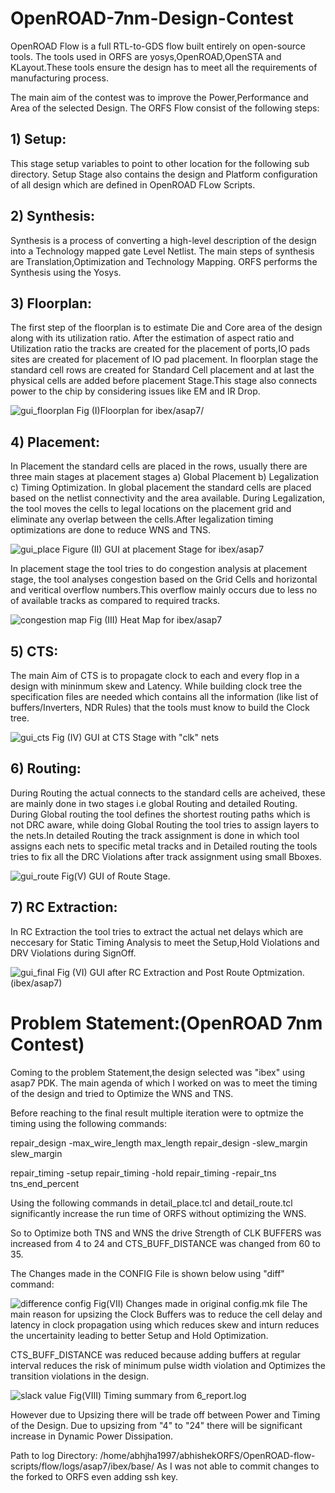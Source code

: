 # OpenROAD-7nm-Design-Contest
OpenROAD Flow is a full RTL-to-GDS flow built entirely on open-source tools. The tools used in ORFS are yosys,OpenROAD,OpenSTA and KLayout.These tools ensure the design has to meet all the requirements of manufacturing process.

The main aim of the contest was to improve the Power,Performance and Area of the selected Design. The ORFS Flow consist of the following steps:

## 1) Setup:
This stage setup variables to point to other location for the following sub directory. Setup Stage also contains the design and Platform configuration of all design which are defined in OpenROAD FLow Scripts.


## 2) Synthesis:
Synthesis is a process of converting a high-level description of the design into a Technology mapped gate Level Netlist. The main steps of synthesis are Translation,Optimization and Technology Mapping. ORFS performs the Synthesis using the Yosys.


## 3) Floorplan:
The first step of the floorplan is to estimate Die and Core area of the design along with its utilization ratio. After the estimation of aspect ratio and Utilization ratio the tracks are created for the placement of ports,IO pads sites are created for placement of IO pad placement. In floorplan stage the standard cell rows are created for Standard Cell placement and at last the physical cells are added before placement Stage.This stage also connects power to the chip by considering issues like EM and IR Drop.

![gui_floorplan ](https://user-images.githubusercontent.com/129440945/229111824-9bbd5778-6cac-445e-9c6e-5ac5064cfcc4.png)
Fig (I)Floorplan for ibex/asap7/

## 4) Placement:
In Placement the standard cells are placed in the rows, usually there are three main stages at placement stages  a) Global Placement b) Legalization c) Timing Optimization. In global placement the standard cells are placed based on the netlist connectivity and the area available. During Legalization, the tool moves the cells to legal locations on the placement grid and eliminate any overlap between the cells.After legalization timing optimizations are done to reduce WNS and TNS.

![gui_place](https://user-images.githubusercontent.com/129440945/229113440-d996891c-1b23-439a-9262-31fa76f70d11.png)
Figure (II) GUI at placement Stage for ibex/asap7


In placement stage the tool tries to do congestion analysis at placement stage, the tool analyses congestion based on the Grid Cells and horizontal and veritical overflow numbers.This overflow mainly occurs due to less no of available tracks as compared to required tracks.


![congestion map ](https://user-images.githubusercontent.com/129440945/229121350-e9f1df51-1fcb-4685-9134-ccfce6644fc7.png)
Fig (III) Heat Map for ibex/asap7  


## 5) CTS:
The main Aim of CTS is to propagate clock to each and every flop in a design with mininmum skew and Latency. While building clock tree the specification files are needed which contains all the information (like list of buffers/Inverters, NDR Rules) that the tools must know to build the Clock tree.


![gui_cts ](https://user-images.githubusercontent.com/129440945/229121445-38fe348e-b1b5-45f1-8506-a815c9eff968.png)
Fig (IV) GUI at CTS Stage with "clk" nets

## 6) Routing:
During Routing the actual connects to the standard cells are acheived, these are mainly done in two stages i.e global Routing and detailed Routing. During Global routing the tool defines the shortest routing paths which is not DRC aware, while doing Global Routing the tool tries to assign layers to the nets.In detailed Routing the track assignment is done in which tool assigns each nets to specific metal tracks and in Detailed routing the tools tries to fix all the DRC Violations after track assignment using small Bboxes.

![gui_route ](https://user-images.githubusercontent.com/129440945/229121811-3c67b426-3a99-4310-81fe-fa428ef854d8.png)
Fig(V) GUI of Route Stage.

## 7) RC Extraction:
In RC Extraction the tool tries to extract the actual net delays which are neccesary for Static Timing Analysis to meet the Setup,Hold Violations and DRV Violations during SignOff.

![gui_final ](https://user-images.githubusercontent.com/129440945/229122401-ac327463-a84b-4341-b8cf-af9c51944083.png)
Fig (VI) GUI after RC Extraction and Post Route Optmization. (ibex/asap7)

# Problem Statement:(OpenROAD 7nm Contest)

Coming to the problem Statement,the design selected was "ibex" using asap7 PDK. The main agenda of which I worked on was to meet the timing of the design and tried to Optimize the WNS and TNS.

Before reaching to the final result multiple iteration were to optmize the timing using the following commands:

repair_design -max_wire_length max_length
repair_design -slew_margin slew_margin

repair_timing -setup
repair_timing  -hold
repair_timing -repair_tns tns_end_percent

Using the following commands in detail_place.tcl and detail_route.tcl significantly increase the run time of ORFS without optimizing the WNS.

So to Optimize both TNS and WNS the drive Strength of CLK BUFFERS was increased from 4 to 24 and CTS_BUFF_DISTANCE was changed from 60 to 35.

The Changes made in the CONFIG File is shown below using "diff" command:

![difference config](https://user-images.githubusercontent.com/129440945/229107866-7efa0eed-3251-408b-a1fe-439495bc25af.png)
Fig(VII) Changes made in original config.mk file 
The main reason for upsizing the Clock Buffers was to reduce the cell delay and latency in clock propagation using which reduces skew and inturn reduces the uncertainity leading to better Setup and Hold Optimization.

CTS_BUFF_DISTANCE was reduced because adding buffers at regular interval reduces the risk of minimum pulse width violation and Optimizes the transition violations in the design.

![slack value ](https://user-images.githubusercontent.com/129440945/229111615-385ec8dd-fdc4-4d5f-b2a6-482d3048180c.png)
Fig(VIII) Timing summary from 6_report.log

However due to Upsizing there will be trade off between Power and Timing of the Design. Due to upsizing from "4" to "24" there will be significant increase in Dynamic Power Dissipation. 

Path to log Directory:
/home/abhjha1997/abhishekORFS/OpenROAD-flow-scripts/flow/logs/asap7/ibex/base/
As I was not able to commit changes to the forked to ORFS even adding ssh key.








